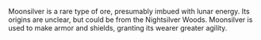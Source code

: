 Moonsilver is a rare type of ore, presumably imbued with lunar energy. Its origins are unclear, but could be from the Nightsilver Woods. Moonsilver is used to make armor and shields, granting its wearer greater agility.
